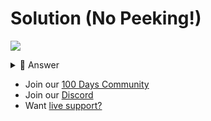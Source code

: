 # Solution (No Peeking!)
![](https://www.youtube.com/watch?v=IBiCbb0Mugg)

<details> <summary> 👀 Answer </summary>

```python
class job:
  name = None
  salary = None
  hoursWorked = None

  def __init__(self, name, salary, hoursWorked):
    self.name = name
    self.salary = salary
    self.hoursWorked = hoursWorked

  def print(self):
    print("== JOB ==")
    print()
    print(f"{self.name:<10} {self.salary:^10} {self.hoursWorked:>10}")

class doctor(job):
  experience = None
  speciality = None

  def __init__(self, salary, hoursWorked, experience, speciality):
    self.name = "Doctor"
    self.salary = salary
    self.hoursWorked = hoursWorked
    self.experience = experience
    self.speciality = speciality

  def print(self):
    print("== JOB ==")
    print()
    print(f"{self.name:<10} {self.salary:^10} {self.hoursWorked:>10}")
    print(f"{self.experience:<10} {self.speciality:>21}")

class teacher(job):
  subject = None
  position = None

  def __init__(self, salary, hoursWorked, subject,  position):
    self.name = "Teacher"
    self.hoursWorked = hoursWorked
    self.salary = salary
    self.subject = subject
    self.position = position
  
  def print(self):
    print("== JOB ==")
    print()
    print(f"{self.name:<10} {self.salary:^10} {self.hoursWorked:>10}")
    print(f"{self.subject:<10} {self.position:>21}")

lawyer = job("Lawyer", "$100,000", "40")
lawyer.print()

doc = doctor("$120,000", "48", "7", "Pediatric Consultant")
doc.print()

teach = teacher("$50,000", "48+", "CompSci", "Asst. Principal")
teach.print()

```

</details>

- Join our [100 Days Community](https://replit.com/100-days-help)
- Join our [Discord](https://replit.com/discord)
- Want [live support?](https://replit.com/replit-101)